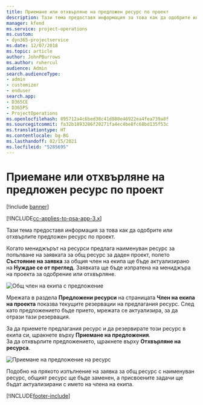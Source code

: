 ```yaml
---
title: Приемане или отхвърляне на предложен ресурс по проект
description: Тази тема предоставя информация за това как да одобрите или отхвърлите предложен ресурс по проект.
manager: kfend
ms.service: project-operations
ms.custom:
- dyn365-projectservice
ms.date: 12/07/2018
ms.topic: article
author: JohnPBurrows
ms.author: ruhercul
audience: Admin
search.audienceType:
- admin
- customizer
- enduser
search.app:
- D365CE
- D365PS
- ProjectOperations
ms.openlocfilehash: 895712a4c6bed38c41d880e46922ea4fea739a8f
ms.sourcegitcommit: fa32b1893286f20271fa4ec4be8fc68bd135f53c
ms.translationtype: HT
ms.contentlocale: bg-BG
ms.lasthandoff: 02/15/2021
ms.locfileid: "5285695"
---
```

# <a name="accept-or-reject-a-proposed-project-resource"></a>Приемане или отхвърляне на предложен ресурс по проект

[!include [banner](../includes/psa-now-project-operations.md)]

[!INCLUDE[cc-applies-to-psa-app-3.x](../includes/cc-applies-to-psa-app-3x.md)]

Тази тема предоставя информация за това как да одобрите или отхвърлите предложен ресурс по проект.

Когато мениджърът на ресурси предлага наименуван ресурс за попълване на заявката за общ ресурс за даден проект, полето **Състояние на заявка** за общия член на екипа ще бъде актуализирано на **Нуждае се от преглед**. Заявката ще бъде изпратена на мениджъра на проекта за одобрение или отхвърляне.

![Общ член на екипа с предложение](media/RM-how-to-19.png)

Мрежата в раздела **Предложени ресурси** на страницата **Член на екипа на проекта** показва текущите резервации на предлагания ресурс. След като предложението бъде прието, мрежата се актуализира, за да отрази тази резервация. 

За да приемете предлагания ресурс и да резервирате този ресурс в екипа си, щракнете върху **Приемане на предложения**.  
За да отхвърлите предложението, щракнете върху **Отхвърляне на ресурса**.

![Приемане на предложение на ресурс](media/RM-how-to-20.png) 

Подобно на прякото изпълнение на заявка за общ ресурс с наименуван ресурс, общият ресурс ще бъде заменен, а присвоените задачи ще бъдат актуализирани с името на члена на екипа.


[!INCLUDE[footer-include](../includes/footer-banner.md)]